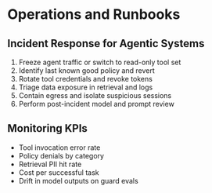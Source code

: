 # Operations and Runbooks

## Incident Response for Agentic Systems
1. Freeze agent traffic or switch to read-only tool set
2. Identify last known good policy and revert
3. Rotate tool credentials and revoke tokens
4. Triage data exposure in retrieval and logs
5. Contain egress and isolate suspicious sessions
6. Perform post-incident model and prompt review

## Monitoring KPIs
- Tool invocation error rate
- Policy denials by category
- Retrieval PII hit rate
- Cost per successful task
- Drift in model outputs on guard evals
